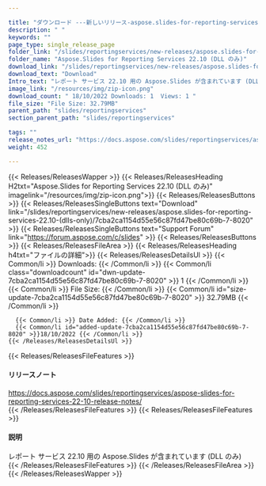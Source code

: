 ```yaml
---

title: "ダウンロード ---新しいリリース-aspose.slides-for-reporting-services-22.10-(dll のみ)"
description: " "
keywords: ""
page_type: single_release_page
folder_link: "/slides/reportingservices/new-releases/aspose.slides-for-reporting-services-22.10-(dlls-only)/"
folder_name: "Aspose.Slides for Reporting Services 22.10 (DLL のみ)"
download_link: "/slides/reportingservices/new-releases/aspose.slides-for-reporting-services-22.10-(dlls-only)/7cba2ca1154d55e56c87fd47be80c69b-7-8020"
download_text: "Download"
Intro_text: "レポート サービス 22.10 用の Aspose.Slides が含まれています (DLL のみ)"
image_link: "/resources/img/zip-icon.png"
download_count: " 18/10/2022 Downloads: 1  Views: 1 "
file_size: "File Size: 32.79MB"
parent_path: "slides/reportingservices"
section_parent_path: "slides/reportingservices"

tags: ""
release_notes_url: "https://docs.aspose.com/slides/reportingservices/aspose-slides-for-reporting-services-22-10-release-notes/"
weight: 452

---
```


{{< Releases/ReleasesWapper >}}
  {{< Releases/ReleasesHeading H2txt="Aspose.Slides for Reporting Services 22.10 (DLL のみ)" imagelink="/resources/img/zip-icon.png">}}
  {{< Releases/ReleasesButtons >}}
    {{< Releases/ReleasesSingleButtons text="Download" link="/slides/reportingservices/new-releases/aspose.slides-for-reporting-services-22.10-(dlls-only)/7cba2ca1154d55e56c87fd47be80c69b-7-8020" >}}
    {{< Releases/ReleasesSingleButtons text="Support Forum" link="https://forum.aspose.com/c/slides" >}}
  {{< Releases/ReleasesButtons >}}
  {{< Releases/ReleasesFileArea >}}
    {{< Releases/ReleasesHeading h4txt="ファイルの詳細">}}
    {{< Releases/ReleasesDetailsUl >}}
      {{< Common/li >}} Downloads: {{< /Common/li >}}
      {{< Common/li class="downloadcount" id="dwn-update-7cba2ca1154d55e56c87fd47be80c69b-7-8020" >}} 1 {{< /Common/li >}}
      {{< Common/li >}} File Size: {{< /Common/li >}}
      {{< Common/li id="size-update-7cba2ca1154d55e56c87fd47be80c69b-7-8020" >}} 32.79MB {{< /Common/li >}}

      {{< Common/li >}} Date Added: {{< /Common/li >}}
      {{< Common/li id="added-update-7cba2ca1154d55e56c87fd47be80c69b-7-8020" >}}18/10/2022 {{< /Common/li >}}
    {{< /Releases/ReleasesDetailsUl >}}

  {{< Releases/ReleasesFileFeatures >}}
      <h4>リリースノート</h4><div><a href='https://docs.aspose.com/slides/reportingservices/aspose-slides-for-reporting-services-22-10-release-notes/'>https://docs.aspose.com/slides/reportingservices/aspose-slides-for-reporting-services-22-10-release-notes/</a></div>
  {{< /Releases/ReleasesFileFeatures >}}
  {{< Releases/ReleasesFileFeatures >}}
      <h4>説明</h4><div class="HTMLDescription">レポート サービス 22.10 用の Aspose.Slides が含まれています (DLL のみ)</div>
  {{< /Releases/ReleasesFileFeatures >}}
 {{< /Releases/ReleasesFileArea >}}
{{< /Releases/ReleasesWapper >}}



